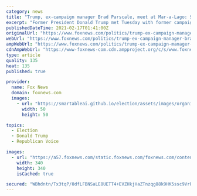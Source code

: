 ```yaml
---
category: news
title: "Trump, ex-campaign manager Brad Parscale, meet at Mar-a-Lago: Source"
excerpt: "Former President Donald Trump met Tuesday with former campaign manager Brad Parscale at his Mar-a-Lago resort in Palm Beach, Florida, a source familiar with the matter told Fox News."
publishedDateTime: 2021-02-17T01:41:00Z
originalUrl: "https://www.foxnews.com/politics/trump-ex-campaign-manager-brad-parscale-met-at-mar-a-lago-source"
webUrl: "https://www.foxnews.com/politics/trump-ex-campaign-manager-brad-parscale-met-at-mar-a-lago-source"
ampWebUrl: "https://www.foxnews.com/politics/trump-ex-campaign-manager-brad-parscale-met-at-mar-a-lago-source.amp"
cdnAmpWebUrl: "https://www-foxnews-com.cdn.ampproject.org/c/s/www.foxnews.com/politics/trump-ex-campaign-manager-brad-parscale-met-at-mar-a-lago-source.amp"
type: article
quality: 135
heat: 135
published: true

provider:
  name: Fox News
  domain: foxnews.com
  images:
    - url: "https://smartableai.github.io/election/assets/images/organizations/foxnews.com-50x50.jpg"
      width: 50
      height: 50

topics:
  - Election
  - Donald Trump
  - Republican Voice

images:
  - url: "https://a57.foxnews.com/static.foxnews.com/foxnews.com/content/uploads/2020/10/340/340/brooke-singman-headshot.jpg?ve=1&tl=1"
    width: 340
    height: 340
    isCached: true

secured: "WBhdntn/Tx3tqP/0dfLFBNSaLE8UETT4+EVZHkjHaZTnzqg88k9HK5ssc9VrPkNa3O/fGHkZIBbQASQcmNSivcQBpuLNffXzuYa3oGuf2+dQ84nhAEKZ3m1porUf2kQaxU4ZajnSqA27PNvcUmGK8uiNqzQugbKwNVud6u+8+2ndvFUpxSMV3Vs3HFncPheGwEuP5Yot5KRtWJiMK4UZyVxRVZg9Cf5EeXfOF9DkPeizI1KvkpvczFNLrlrCwR/n8mdOIADm7CmqGzrcUOnEk9Ez34MEX4sJt5vfYTkIuxpU1hbTP2qSF3NS+v/Ox/MBN0N4ivVyKnIU5V3EYjmHjjWgJh8vKVSwB1rJTHodisI=;Vw4wsAPWp9i+oB6eOBfSZA=="
---
```


